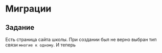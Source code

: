 # Миграции

## Задание

Есть страница сайта школы.
При создании был не верно выбран тип связи `многие к одному`.
И теперь 

